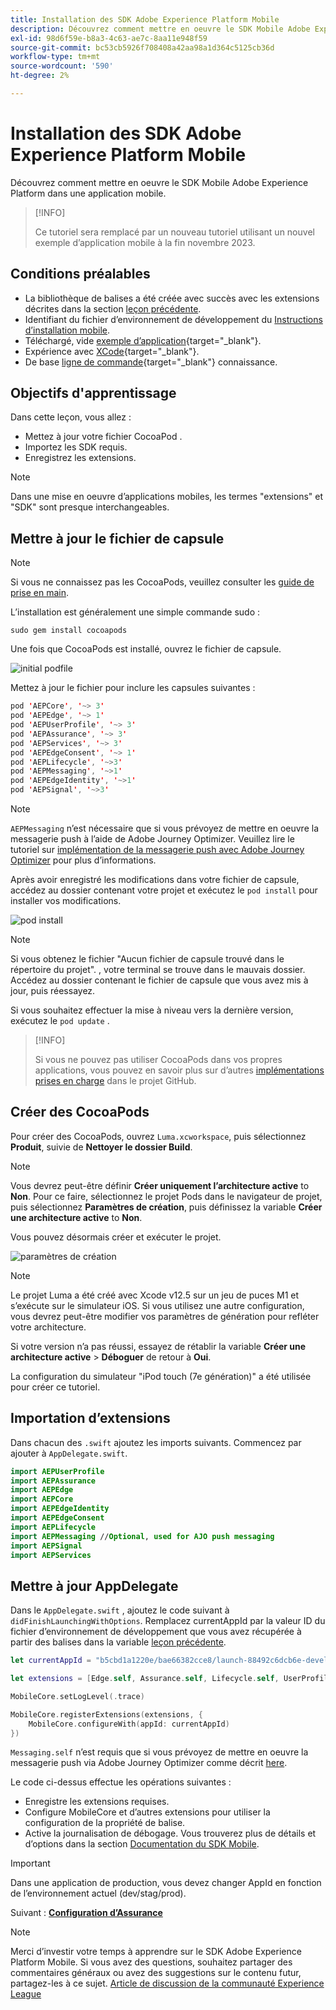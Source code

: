 ```yaml
---
title: Installation des SDK Adobe Experience Platform Mobile
description: Découvrez comment mettre en oeuvre le SDK Mobile Adobe Experience Platform dans une application mobile.
exl-id: 98d6f59e-b8a3-4c63-ae7c-8aa11e948f59
source-git-commit: bc53cb5926f708408a42aa98a1d364c5125cb36d
workflow-type: tm+mt
source-wordcount: '590'
ht-degree: 2%

---
```


# Installation des SDK Adobe Experience Platform Mobile

Découvrez comment mettre en oeuvre le SDK Mobile Adobe Experience Platform dans une application mobile.

>[!INFO]
>
> Ce tutoriel sera remplacé par un nouveau tutoriel utilisant un nouvel exemple d’application mobile à la fin novembre 2023.

## Conditions préalables

* La bibliothèque de balises a été créée avec succès avec les extensions décrites dans la section [leçon précédente](configure-tags.md).
* Identifiant du fichier d’environnement de développement du [Instructions d’installation mobile](configure-tags.md#generate-sdk-install-instructions).
* Téléchargé, vide [exemple d’application](https://github.com/Adobe-Marketing-Cloud/Luma-iOS-Mobile-App){target="_blank"}.
* Expérience avec [XCode](https://developer.apple.com/xcode/){target="_blank"}.
* De base [ligne de commande](https://en.wikipedia.org/wiki/Command-line_interface){target="_blank"} connaissance.

## Objectifs d&#39;apprentissage

Dans cette leçon, vous allez :

* Mettez à jour votre fichier CocoaPod .
* Importez les SDK requis.
* Enregistrez les extensions.

>[!NOTE]
>
>Dans une mise en oeuvre d’applications mobiles, les termes &quot;extensions&quot; et &quot;SDK&quot; sont presque interchangeables.


## Mettre à jour le fichier de capsule

>[!NOTE]
>
> Si vous ne connaissez pas les CocoaPods, veuillez consulter les [guide de prise en main](https://guides.cocoapods.org/using/getting-started.html).

L’installation est généralement une simple commande sudo :

```console
sudo gem install cocoapods
```

Une fois que CocoaPods est installé, ouvrez le fichier de capsule.

![initial podfile](assets/mobile-install-initial-podfile.png)

Mettez à jour le fichier pour inclure les capsules suivantes :

```swift
pod 'AEPCore', '~> 3'
pod 'AEPEdge', '~> 1'
pod 'AEPUserProfile', '~> 3'
pod 'AEPAssurance', '~> 3'
pod 'AEPServices', '~> 3'
pod 'AEPEdgeConsent', '~> 1'
pod 'AEPLifecycle', '~>3'
pod 'AEPMessaging', '~>1'
pod 'AEPEdgeIdentity', '~>1'
pod 'AEPSignal', '~>3'
```

>[!NOTE]
>
> `AEPMessaging` n’est nécessaire que si vous prévoyez de mettre en oeuvre la messagerie push à l’aide de Adobe Journey Optimizer. Veuillez lire le tutoriel sur [implémentation de la messagerie push avec Adobe Journey Optimizer](journey-optimizer-push.md) pour plus d’informations.

Après avoir enregistré les modifications dans votre fichier de capsule, accédez au dossier contenant votre projet et exécutez le `pod install` pour installer vos modifications.

![pod install](assets/mobile-install-podfile-install.png)

>[!NOTE]
>
> Si vous obtenez le fichier &quot;Aucun fichier de capsule trouvé dans le répertoire du projet&quot;. , votre terminal se trouve dans le mauvais dossier. Accédez au dossier contenant le fichier de capsule que vous avez mis à jour, puis réessayez.

Si vous souhaitez effectuer la mise à niveau vers la dernière version, exécutez le `pod update` .

>[!INFO]
>
>Si vous ne pouvez pas utiliser CocoaPods dans vos propres applications, vous pouvez en savoir plus sur d’autres [implémentations prises en charge](https://github.com/adobe/aepsdk-core-ios#binaries) dans le projet GitHub.

## Créer des CocoaPods

Pour créer des CocoaPods, ouvrez `Luma.xcworkspace`, puis sélectionnez **Produit**, suivie de **Nettoyer le dossier Build**.

>[!NOTE]
>
> Vous devrez peut-être définir **Créer uniquement l’architecture active** to **Non**. Pour ce faire, sélectionnez le projet Pods dans le navigateur de projet, puis sélectionnez **Paramètres de création**, puis définissez la variable **Créer une architecture active** to **Non**.

Vous pouvez désormais créer et exécuter le projet.

![paramètres de création](assets/mobile-install-build-settings.png)

>[!NOTE]
>
>Le projet Luma a été créé avec Xcode v12.5 sur un jeu de puces M1 et s’exécute sur le simulateur iOS. Si vous utilisez une autre configuration, vous devrez peut-être modifier vos paramètres de génération pour refléter votre architecture.
>
>Si votre version n’a pas réussi, essayez de rétablir la variable **Créer une architecture active** > **Déboguer** de retour à **Oui**.
>
>La configuration du simulateur &quot;iPod touch (7e génération)&quot; a été utilisée pour créer ce tutoriel.

## Importation d’extensions

Dans chacun des `.swift` ajoutez les imports suivants. Commencez par ajouter à `AppDelegate.swift`.

```swift
import AEPUserProfile
import AEPAssurance
import AEPEdge
import AEPCore
import AEPEdgeIdentity
import AEPEdgeConsent
import AEPLifecycle
import AEPMessaging //Optional, used for AJO push messaging
import AEPSignal
import AEPServices
```

## Mettre à jour AppDelegate

Dans le `AppDelegate.swift` , ajoutez le code suivant à `didFinishLaunchingWithOptions`. Remplacez currentAppId par la valeur ID du fichier d’environnement de développement que vous avez récupérée à partir des balises dans la variable [leçon précédente](configure-tags.md).

```swift
let currentAppId = "b5cbd1a1220e/bae66382cce8/launch-88492c6dcb6e-development"

let extensions = [Edge.self, Assurance.self, Lifecycle.self, UserProfile.self, Consent.self, AEPEdgeIdentity.Identity.self, Messaging.self]

MobileCore.setLogLevel(.trace)

MobileCore.registerExtensions(extensions, {
    MobileCore.configureWith(appId: currentAppId)
})
```

`Messaging.self` n’est requis que si vous prévoyez de mettre en oeuvre la messagerie push via Adobe Journey Optimizer comme décrit [here](journey-optimizer-push.md).

Le code ci-dessus effectue les opérations suivantes :

* Enregistre les extensions requises.
* Configure MobileCore et d’autres extensions pour utiliser la configuration de la propriété de balise.
* Active la journalisation de débogage. Vous trouverez plus de détails et d’options dans la section [Documentation du SDK Mobile](https://developer.adobe.com/client-sdks/documentation/getting-started/enable-debug-logging/).

>[!IMPORTANT]
>Dans une application de production, vous devez changer AppId en fonction de l’environnement actuel (dev/stag/prod).
>

Suivant : **[Configuration d’Assurance](assurance.md)**

>[!NOTE]
>
>Merci d’investir votre temps à apprendre sur le SDK Adobe Experience Platform Mobile. Si vous avez des questions, souhaitez partager des commentaires généraux ou avez des suggestions sur le contenu futur, partagez-les à ce sujet. [Article de discussion de la communauté Experience League](https://experienceleaguecommunities.adobe.com/t5/adobe-experience-platform-data/tutorial-discussion-implement-adobe-experience-cloud-in-mobile/td-p/443796)